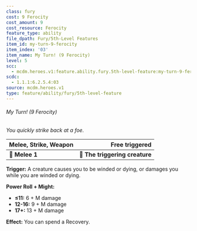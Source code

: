 ```yaml
---
class: fury
cost: 9 Ferocity
cost_amount: 9
cost_resource: Ferocity
feature_type: ability
file_dpath: Fury/5th-Level Features
item_id: my-turn-9-ferocity
item_index: '03'
item_name: My Turn! (9 Ferocity)
level: 5
scc:
  - mcdm.heroes.v1:feature.ability.fury.5th-level-feature:my-turn-9-ferocity
scdc:
  - 1.1.1:6.2.5.4:03
source: mcdm.heroes.v1
type: feature/ability/fury/5th-level-feature
---
```


###### My Turn! (9 Ferocity)

*You quickly strike back at a foe.*

| **Melee, Strike, Weapon** |             **Free triggered** |
| ------------------------- | -----------------------------: |
| **📏 Melee 1**            | **🎯 The triggering creature** |

**Trigger:** A creature causes you to be winded or dying, or damages you while you are winded or dying.

**Power Roll + Might:**

- **≤11:** 6 + M damage
- **12-16:** 9 + M damage
- **17+:** 13 + M damage

**Effect:** You can spend a Recovery.
